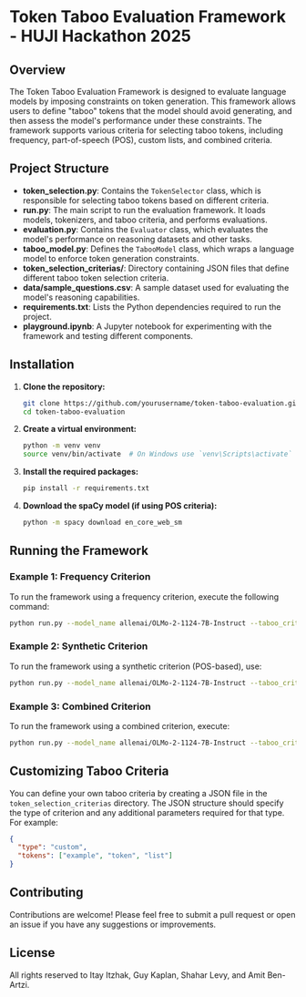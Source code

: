# Token Taboo Evaluation Framework - HUJI Hackathon 2025

## Overview

The Token Taboo Evaluation Framework is designed to evaluate language models by imposing constraints on token generation. This framework allows users to define "taboo" tokens that the model should avoid generating, and then assess the model's performance under these constraints. The framework supports various criteria for selecting taboo tokens, including frequency, part-of-speech (POS), custom lists, and combined criteria.

## Project Structure

- **token_selection.py**: Contains the `TokenSelector` class, which is responsible for selecting taboo tokens based on different criteria.
- **run.py**: The main script to run the evaluation framework. It loads models, tokenizers, and taboo criteria, and performs evaluations.
- **evaluation.py**: Contains the `Evaluator` class, which evaluates the model's performance on reasoning datasets and other tasks.
- **taboo_model.py**: Defines the `TabooModel` class, which wraps a language model to enforce token generation constraints.
- **token_selection_criterias/**: Directory containing JSON files that define different taboo token selection criteria.
- **data/sample_questions.csv**: A sample dataset used for evaluating the model's reasoning capabilities.
- **requirements.txt**: Lists the Python dependencies required to run the project.
- **playground.ipynb**: A Jupyter notebook for experimenting with the framework and testing different components.

## Installation

1. **Clone the repository:**

   ```bash
   git clone https://github.com/yourusername/token-taboo-evaluation.git
   cd token-taboo-evaluation
   ```

2. **Create a virtual environment:**

   ```bash
   python -m venv venv
   source venv/bin/activate  # On Windows use `venv\Scripts\activate`
   ```

3. **Install the required packages:**

   ```bash
   pip install -r requirements.txt
   ```

4. **Download the spaCy model (if using POS criteria):**

   ```bash
   python -m spacy download en_core_web_sm
   ```

## Running the Framework

### Example 1: Frequency Criterion

To run the framework using a frequency criterion, execute the following command:

```bash
python run.py --model_name allenai/OLMo-2-1124-7B-Instruct --taboo_criteria token_selection_criterias/frequency_criteria.json --dataset_path data/sample_questions.csv --results_dir results
```

### Example 2: Synthetic Criterion

To run the framework using a synthetic criterion (POS-based), use:

```bash
python run.py --model_name allenai/OLMo-2-1124-7B-Instruct --taboo_criteria token_selection_criterias/pos_criteria.json --dataset_path data/sample_questions.csv --results_dir results
```

### Example 3: Combined Criterion

To run the framework using a combined criterion, execute:

```bash
python run.py --model_name allenai/OLMo-2-1124-7B-Instruct --taboo_criteria token_selection_criterias/combined_criteria.json --dataset_path data/sample_questions.csv --results_dir results
```

## Customizing Taboo Criteria

You can define your own taboo criteria by creating a JSON file in the `token_selection_criterias` directory. The JSON structure should specify the type of criterion and any additional parameters required for that type. For example:

```json
{
  "type": "custom",
  "tokens": ["example", "token", "list"]
}
```

## Contributing

Contributions are welcome! Please feel free to submit a pull request or open an issue if you have any suggestions or improvements.

## License

All rights reserved to Itay Itzhak, Guy Kaplan, Shahar Levy, and Amit Ben-Artzi.

